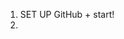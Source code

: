 1. SET UP GitHub + start!
2. <script src="https://kit.fontawesome.com/2c7f824c9d.js" crossorigin="anonymous"></script>
